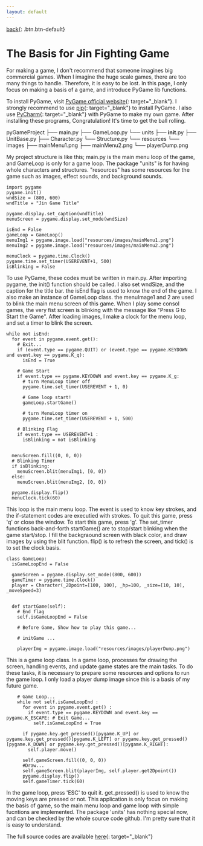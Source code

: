 ```yaml
---
layout: default
---
```

[back](./pygame){: .btn.btn-default}

# The Basis for Jin Fighting Game

For making a game, I don't recommend that someone imagines big commercial games. When I imagine the huge scale games, there are too many things to handle. Therefore, it is easy to be lost. In this page, I only focus on making a basis of a game, and introduce PyGame lib functions. 

To install PyGame, visit [PyGame official website](https://www.pygame.org/download.shtml){: target="_blank"}. I strongly recommend to use [pip](https://pypi.python.org/pypi/pip){: target="_blank"} to install PyGame. I also use [PyCharm](https://www.jetbrains.com/pycharm/){: target="_blank"} with PyGame to make my own game. After installing these programs, Congratulation! It's time to get the ball rolling.


pyGameProject
├── main.py
├── GameLoop.py
└── units
    ├── __init__.py
    ├── UnitBase.py
    ├── Character.py
    └── Structure.py
└── resources
    └── images
        ├── mainMenu1.png
        ├── mainMenu2.png
        └── playerDump.png

My project structure is like this; main.py is the main menu loop of the game, and GameLoop is only for a game loop. The package "units" is for having whole characters and structures. "resources" has some resources for the game such as images, effect sounds, and background sounds.


	import pygame
	pygame.init()
	wndSize = (800, 600)
	wndTitle = "Jin Game Title"
	
	pygame.display.set_caption(wndTitle)
	menuScreen = pygame.display.set_mode(wndSize)

	isEnd = False
	gameLoop = GameLoop()
	menuImg1 = pygame.image.load("resources/images/mainMenu1.png")
	menuImg2 = pygame.image.load("resources/images/mainMenu2.png")

	menuClock = pygame.time.Clock()
	pygame.time.set_timer(USEREVENT+1, 500)
	isBlinking = False

To use PyGame, these codes must be written in main.py. After importing pygame, the init() function should be called. I also set wndSize, and the caption for the title bar. the isEnd flag is used to know the end of the game. I also make an instance of GameLoop class. the menuImage1 and 2 are used to blink the main menu screen of this game. When I play some consol games, the very fist screen is blinking with the message like "Press G to Start the Game". After loading images, I make a clock for the menu loop, and set a timer to blink the screen.


	while not isEnd:
	  for event in pygame.event.get():
	    # Exit...
	    if (event.type == pygame.QUIT) or (event.type == pygame.KEYDOWN and event.key == pygame.K_q):
	      isEnd = True

	    # Game Start
	    if event.type == pygame.KEYDOWN and event.key == pygame.K_g:
	      # turn MenuLoop timer off
	      pygame.time.set_timer(USEREVENT + 1, 0)

	      # Game loop start!
	      gameLoop.startGame()

	      # turn MenuLoop timer on
	      pygame.time.set_timer(USEREVENT + 1, 500)

	    # Blinking Flag
	    if event.type == USEREVENT+1 :
	      isBlinking = not isBlinking


	  menuScreen.fill((0, 0, 0))
	  # Blinking Timer
	  if isBlinking:
	    menuScreen.blit(menuImg1, [0, 0])
	  else:
	    menuScreen.blit(menuImg2, [0, 0])

	  pygame.display.flip()
	  menuClock.tick(60)

This loop is the main menu loop. The event is used to know key strokes, and the if-statement codes are executied with strokes. To quit this game, press 'q' or close the window. To start this game, press 'g'. The set_timer functions back-and-forth startGame() are to stop/start blinking when the game start/stop. I fill the backgraound screen with black color, and draw images by using the blit function. flip() is to refresh the screen, and tick() is to set the clock basis.

	class GameLoop:
	  isGameLoopEnd = False

	  gameScreen = pygame.display.set_mode((800, 600))
	  gameTimer = pygame.time.Clock()
	  player = Character(_2Dpoint=[100, 100], _hp=100, _size=[10, 10], _moveSpeed=3)


	  def startGame(self):
	    # End flag
	    self.isGameLoopEnd = False

	    # Before Game, Show how to play this game...

	    # initGame ...

	    playerImg = pygame.image.load("resources/images/playerDump.png")

This is a game loop class. In a game loop, processes for drawing the screen, handling events, and update game states are the main tasks. To do these tasks, it is necessary to prepare some resources and options to run the game loop. I only load a player dump image since this is a basis of my future game.

	    # Game Loop...
	    while not self.isGameLoopEnd :
	      for event in pygame.event.get() :
	        if event.type == pygame.KEYDOWN and event.key == pygame.K_ESCAPE: # Exit Game...
	          self.isGameLoopEnd = True

	      if pygame.key.get_pressed()[pygame.K_UP] or pygame.key.get_pressed()[pygame.K_LEFT] or pygame.key.get_pressed()[pygame.K_DOWN] or pygame.key.get_pressed()[pygame.K_RIGHT]:
	        self.player.move()

	      self.gameScreen.fill((0, 0, 0))
	      #Draw...
	      self.gameScreen.blit(playerImg, self.player.get2Dpoint())
	      pygame.display.flip()
	      self.gameTimer.tick(60)

In the game loop, press 'ESC' to quit it. get_pressed() is used to know the moving keys are pressed or not. This application is only focus on making the basis of game, so the main menu loop and game loop with simple fucntions are implemented. The package 'units' has nothing special now, and can be checked by the whole source code github. I'm pretty sure that it is easy to understand.

The full source codes are available [here](https://github.com/jin993/jinFightingGame/){: target="_blank"}